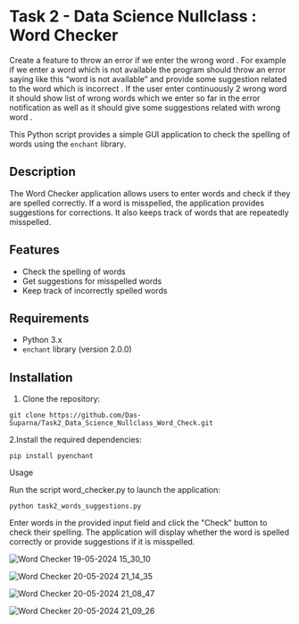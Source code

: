 # Task 2 - Data Science Nullclass : Word Checker

Create a feature to throw an error if we enter the wrong word . For example if we enter a word which is not available the program should throw an error saying like this “word is not available” and provide some suggestion related to the word which is incorrect . If the user enter continuously 2 wrong word it should show list of wrong words which we enter so far in the error notification as well as it should give some suggestions related with wrong word .


This Python script provides a simple GUI application to check the spelling of words using the `enchant` library.

## Description

The Word Checker application allows users to enter words and check if they are spelled correctly. If a word is misspelled, the application provides suggestions for corrections. It also keeps track of words that are repeatedly misspelled.

## Features

- Check the spelling of words
- Get suggestions for misspelled words
- Keep track of incorrectly spelled words

## Requirements

- Python 3.x
- `enchant` library (version 2.0.0)

## Installation

1. Clone the repository:

```
git clone https://github.com/Das-Suparna/Task2_Data_Science_Nullclass_Word_Check.git
```

2.Install the required dependencies:

```
pip install pyenchant
```

Usage

Run the script word_checker.py to launch the application:

```
python task2_words_suggestions.py
```

Enter words in the provided input field and click the "Check" button to check their spelling. The application will display whether the word is spelled correctly or provide suggestions if it is misspelled.

![Word Checker 19-05-2024 15_30_10](https://github.com/Das-Suparna/Task2_Data_Science_Nullclass_Word_Check/assets/131431013/bff9cc23-97f9-4454-a2ff-c6c9ef48fe46)

![Word Checker 20-05-2024 21_14_35](https://github.com/Das-Suparna/Task2_Data_Science_Nullclass_Word_Check/assets/131431013/4f328ffd-2256-4bdc-ac92-e5610b27a0e0)

![Word Checker 20-05-2024 21_08_47](https://github.com/Das-Suparna/Task2_Data_Science_Nullclass_Word_Check/assets/131431013/44ae5062-3d27-46be-a44a-e27ef9db49db)

![Word Checker 20-05-2024 21_09_26](https://github.com/Das-Suparna/Task2_Data_Science_Nullclass_Word_Check/assets/131431013/dc89f0c4-702e-4064-a4a6-b4d08add3395)





